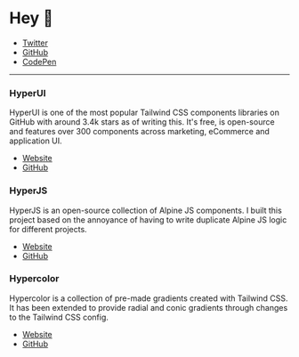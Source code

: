 # Hey 👋

- [Twitter](https://twitter.com/itsmarkmead)
- [GitHub](https://github.com/markmead)
- [CodePen](https://codepen.io/markmead/)

---

### HyperUI

HyperUI is one of the most popular Tailwind CSS components libraries on GitHub
with around 3.4k stars as of writing this. It's free, is open-source and
features over 300 components across marketing, eCommerce and application UI.

- [Website](https://www.hyperui.dev/)
- [GitHub](https://github.com/markmead/hyperui)

### HyperJS

HyperJS is an open-source collection of Alpine JS components. I built this
project based on the annoyance of having to write duplicate Alpine JS logic for
different projects.

- [Website](https://www.hyperjs.dev/)
- [GitHub](https://github.com/markmead/hyperjs)

### Hypercolor

Hypercolor is a collection of pre-made gradients created with Tailwind CSS. It
has been extended to provide radial and conic gradients through changes to the
Tailwind CSS config.

- [Website](https://www.hypercolor.dev/)
- [GitHub](https://github.com/jordihales/hypercolor)
